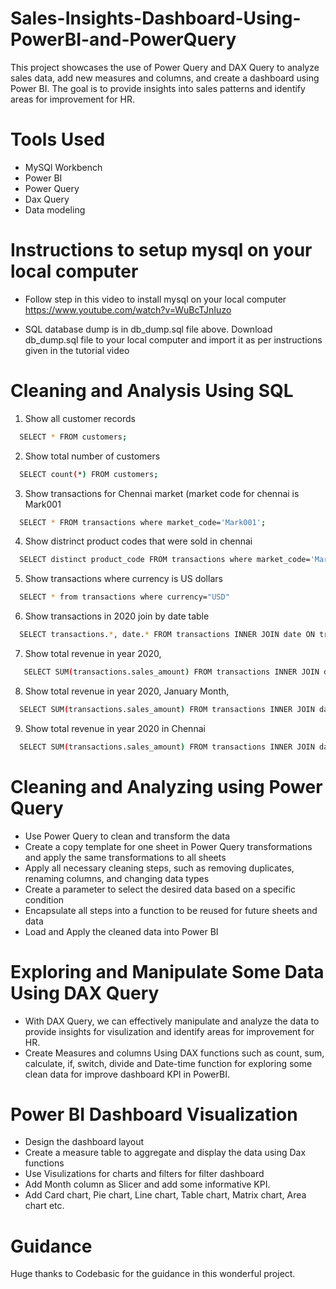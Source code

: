 
# Sales-Insights-Dashboard-Using-PowerBI-and-PowerQuery

This project showcases the use of Power Query and DAX Query to analyze sales data, add new measures and columns, and create a dashboard using Power BI. The goal is to provide insights into sales patterns and identify areas for improvement for HR.

# Tools Used
 - MySQl Workbench
 - Power BI
 - Power Query
 - Dax Query
 - Data modeling

# Instructions to setup mysql on your local computer
 - Follow step in this video to install mysql on your local computer https://www.youtube.com/watch?v=WuBcTJnIuzo

 - SQL database dump is in db_dump.sql file above. Download db_dump.sql file to your local computer and import it as per instructions given in the tutorial video


# Cleaning and Analysis Using SQL

1. Show all customer records
``` bash
  SELECT * FROM customers;
```
2. Show total number of customers
``` bash
  SELECT count(*) FROM customers;
```
3. Show transactions for Chennai market (market code for chennai is Mark001
``` bash
  SELECT * FROM transactions where market_code='Mark001';
```
4. Show distrinct product codes that were sold in chennai
``` bash
  SELECT distinct product_code FROM transactions where market_code='Mark001';
```
5. Show transactions where currency is US dollars
``` bash
  SELECT * from transactions where currency="USD"
```
6. Show transactions in 2020 join by date table
``` bash
  SELECT transactions.*, date.* FROM transactions INNER JOIN date ON transactions.order_date=date.date where date.year=2020;
```
7. Show total revenue in year 2020,
``` bash
   SELECT SUM(transactions.sales_amount) FROM transactions INNER JOIN date ON transactions.order_date=date.date where date.year=2020 and transactions.currency="INR\r" or transactions.currency="USD\r";
```
8. Show total revenue in year 2020, January Month,
``` bash
  SELECT SUM(transactions.sales_amount) FROM transactions INNER JOIN date ON transactions.order_date=date.date where date.year=2020 and and date.month_name="January" and (transactions.currency="INR\r" or transactions.currency="USD\r");
```
9. Show total revenue in year 2020 in Chennai
``` bash
  SELECT SUM(transactions.sales_amount) FROM transactions INNER JOIN date ON transactions.order_date=date.date where date.year=2020 and transactions.market_code="Mark001";
```
# Cleaning and Analyzing using Power Query

 - Use Power Query to clean and transform the data
 - Create a copy template for one sheet in Power Query transformations and apply the same transformations to all sheets
 - Apply all necessary cleaning steps, such as removing duplicates, renaming columns, and changing data types
 - Create a parameter to select the desired data based on a specific condition
 - Encapsulate all steps into a function to be reused for future sheets and data
 - Load and Apply the cleaned data into Power BI

# Exploring and Manipulate Some Data Using DAX Query
 - With DAX Query, we can effectively manipulate and analyze the data to provide insights for visulization and identify areas for improvement for HR.
 - Create Measures and columns Using DAX functions such as count, sum, calculate, if, switch, divide and Date-time function for exploring some clean data for improve dashboard KPI in PowerBI.

# Power BI Dashboard Visualization
 - Design the dashboard layout
 - Create a measure table to aggregate and display the data using Dax functions
 - Use Visulizations for charts and filters for filter dashboard
 - Add Month column as Slicer and add some informative KPI.
 - Add Card chart, Pie chart, Line chart, Table chart, Matrix chart, Area chart etc.

# Guidance

Huge thanks to Codebasic for the guidance in this wonderful project.